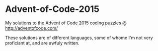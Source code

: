 # Advent-of-Code-2015
My solutions to the Advent of Code 2015 coding puzzles @ http://adventofcode.com/

These solutions are of different languages, some of whome I'm not very proficiant at, and are awfuly written.
